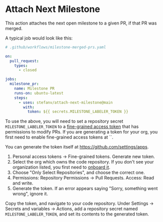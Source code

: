 # Attach Next Milestone

This action attaches the next open milestone to a given PR, if that PR
was merged.

A typical job would look like this:

```yaml
# .github/workflows/milestone-merged-prs.yaml

on:
  pull_request:
    types:
      - closed

jobs:
  milestone_pr:
    name: Milestone PR
    runs-on: ubuntu-latest
    steps:
      - uses: stefanv/attach-next-milestone@main
        with:
          token: ${{ secrets.MILESTONE_LABELER_TOKEN }}
```

To use the above, you will need to set a repository secret
`MILESTONE_LABELER_TOKEN` to a [fine-grained access token](https://github.blog/2022-10-18-introducing-fine-grained-personal-access-tokens-for-github/)
that has permissions to modify PRs.
If you are generating a token for your org, you first need to enable fine-grained access tokens at
``.

You can generate the token itself at https://github.com/settings/apps.

1. Personal access tokens -> Fine-grained tokens. Generate new token.
2. Select the org which owns the code repository.
   If you don't see your organization listed, you first need to
   [onboard it](https://github.com/organizations/<YOUR_ORG_NAME>/settings/personal-access-tokens-onboarding).
3. Choose "Only Select Repositories", and choose the correct one.
4. Permissions: Repository Permissions -> Pull Requests. Access: Read and write.
5. Generate the token. If an error appears saying "Sorry, something went wrong", ignore it.

Copy the token, and navigate to your code repository. Under Settings
-> Secrets and variables -> Actions, add a repository secret named
`MILESTONE_LABELER_TOKEN`, and set its contents to the generated
token.
